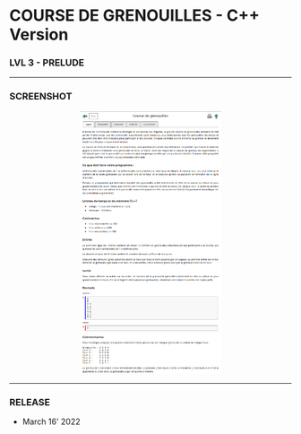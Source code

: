 # COURSE DE GRENOUILLES - C++ Version
### LVL 3 - PRELUDE

---
### **SCREENSHOT**

<div align="center">
    <img
        src="https://github.com/Ayckinn/CPP/blob/main/FRANCE_IOI/LEVEL_03/0_Prelude/5_course_de_grenouilles/todo.png"
        alt="DEMO"
        style="width:50%">
</div>

---
### **RELEASE**

- March 16' 2022